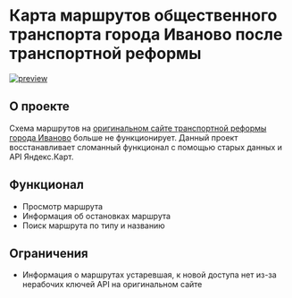 # Карта маршрутов общественного транспорта города Иваново после транспортной реформы

[![preview](https://user-images.githubusercontent.com/39967396/198843197-5482aeb1-2411-451f-96e6-21c4f0620c50.png)](https://trans-reform-37.vercel.app/)

## О проекте

Схема маршрутов на [оригинальном сайте транспортной реформы города Иваново](https://trans-reform37.ru/) больше не функционирует. Данный проект восстанавливает сломанный функционал с помощью старых данных и API Яндекс.Карт.

## Функционал

- Просмотр маршрута
- Информация об остановках маршрута
- Поиск маршрута по типу и названию

## Ограничения

- Информация о маршрутах устаревшая, к новой доступа нет из-за нерабочих ключей API на оригинальном сайте
